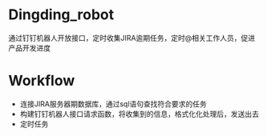 # Dingding_robot
通过钉钉机器人开放接口，定时收集JIRA逾期任务，定时@相关工作人员，促进产品开发进度



# Workflow

* 连接JIRA服务器期数据库，通过sql语句查找符合要求的任务
* 构建钉钉机器人接口请求函数，将收集到的信息，格式化化处理后，发送出去
* 定时任务

